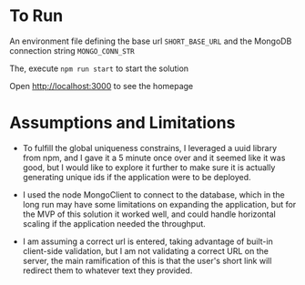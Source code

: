 # To Run

An environment file defining the base url `SHORT_BASE_URL` and the MongoDB connection string `MONGO_CONN_STR`

The, execute `npm run start` to start the solution

Open [http://localhost:3000](http://localhost:3000) to see the homepage

# Assumptions and Limitations

- To fulfill the global uniqueness constrains, I leveraged a uuid library from npm, and I gave it a 5 minute once over and it seemed like it was good, but I would like to explore it further to make sure it is actually generating unique ids if the application were to be deployed.

- I used the node MongoClient to connect to the database, which in the long run may have some limitations on expanding the application, but for the MVP of this solution it worked well, and could handle horizontal scaling if the application needed the throughput.

- I am assuming a correct url is entered, taking advantage of built-in client-side validation, but I am not validating a correct URL on the server, the main ramification of this is that the user's short link will redirect them to whatever text they provided.
